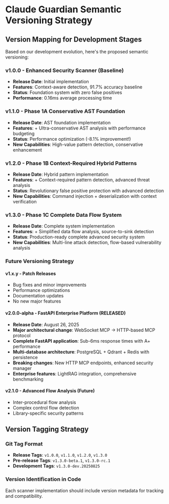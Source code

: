 # Claude Guardian Semantic Versioning Strategy

## Version Mapping for Development Stages

Based on our development evolution, here's the proposed semantic versioning:

### **v1.0.0 - Enhanced Security Scanner (Baseline)**
- **Release Date**: Initial implementation
- **Features**: Context-aware detection, 91.7% accuracy baseline
- **Status**: Foundation system with zero false positives
- **Performance**: 0.16ms average processing time

### **v1.1.0 - Phase 1A Conservative AST Foundation**
- **Release Date**: AST foundation implementation  
- **Features**: + Ultra-conservative AST analysis with performance budgeting
- **Status**: Performance optimization (-8.1% improvement!)
- **New Capabilities**: High-value pattern detection, conservative enhancement

### **v1.2.0 - Phase 1B Context-Required Hybrid Patterns**
- **Release Date**: Hybrid pattern implementation
- **Features**: + Context-required pattern detection, advanced threat analysis
- **Status**: Revolutionary false positive protection with advanced detection
- **New Capabilities**: Command injection + deserialization with context verification

### **v1.3.0 - Phase 1C Complete Data Flow System**  
- **Release Date**: Complete system implementation
- **Features**: + Simplified data flow analysis, source-to-sink detection
- **Status**: Production-ready complete advanced security system
- **New Capabilities**: Multi-line attack detection, flow-based vulnerability analysis

### **Future Versioning Strategy**

#### **v1.x.y - Patch Releases**
- Bug fixes and minor improvements
- Performance optimizations
- Documentation updates
- No new major features

#### **v2.0.0-alpha - FastAPI Enterprise Platform (RELEASED)**
- **Release Date**: August 26, 2025
- **Major architectural change**: WebSocket MCP → HTTP-based MCP protocol
- **Complete FastAPI application**: Sub-6ms response times with A+ performance
- **Multi-database architecture**: PostgreSQL + Qdrant + Redis with persistence
- **Breaking changes**: New HTTP MCP endpoints, enhanced security manager
- **Enterprise features**: LightRAG integration, comprehensive benchmarking

#### **v2.1.0 - Advanced Flow Analysis (Future)**  
- Inter-procedural flow analysis
- Complex control flow detection
- Library-specific security patterns

## Version Tagging Strategy

### Git Tag Format
- **Release Tags**: `v1.0.0`, `v1.1.0`, `v1.2.0`, `v1.3.0`
- **Pre-release Tags**: `v1.3.0-beta.1`, `v1.3.0-rc.1`
- **Development Tags**: `v1.3.0-dev.20250825`

### Version Identification in Code
Each scanner implementation should include version metadata for tracking and compatibility.
